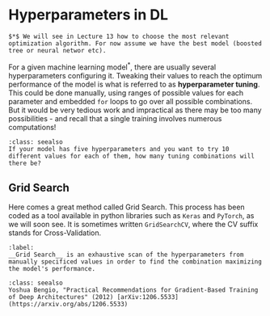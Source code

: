# Hyperparameters in DL
````{margin}
$*$ We will see in Lecture 13 how to choose the most relevant optimization algorithm. For now assume we have the best model (boosted tree or neural networ etc).
````
For a given machine learning model<sup>*</sup>, there are usually several hyperparameters configuring it. Tweaking their values to reach the optimum performance of the model is what is referred to as __hyperparameter tuning__. This could be done manually, using ranges of possible values for each parameter and embedded `for` loops to go over all possible combinations. But it would be very tedious work and impractical as there may be too many possibilities - and recall that a single training involves numerous computations!

```{admonition} Exercise
:class: seealso
If your model has five hyperparameters and you want to try 10 different values for each of them, how many tuning combinations will there be?
```

## Grid Search
Here comes a great method called Grid Search. This process has been coded as a tool available in python libraries such as `Keras` and `PyTorch`, as we will soon see. It is sometimes written `GridSearchCV`, where the CV suffix stands for Cross-Validation.

````{prf:definition}
:label: 
__Grid Search__ is an exhaustive scan of the hyperparameters from manually specificed values in order to find the combination maximizing the model's performance.
````






 


```{admonition} Learn More
:class: seealso
Yoshua Bengio, "Practical Recommendations for Gradient-Based Training of Deep Architectures" (2012) [arXiv:1206.5533](https://arxiv.org/abs/1206.5533)
```